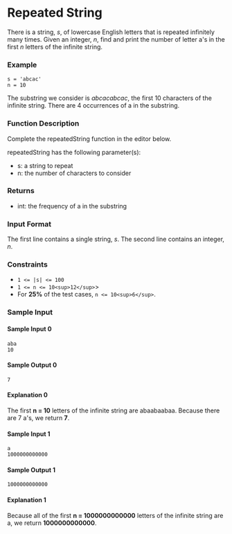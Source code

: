 # Repeated String

There is a string, *s*, of lowercase English letters that is repeated infinitely many times. Given an integer, *n*, find and print the number of letter a's in the first *n* letters of the infinite string.

### Example

```
s = 'abcac'
n = 10
```

The substring we consider is *abcacabcac*, the first 10 characters of the infinite string. There are  4 occurrences of a in the substring.

### Function Description

Complete the repeatedString function in the editor below.

repeatedString has the following parameter(s):

- s: a string to repeat
- n: the number of characters to consider

### Returns

- int: the frequency of a in the substring

### Input Format

The first line contains a single string, *s*.
The second line contains an integer, *n*.

### Constraints

- `1 <= |s| <= 100`
- `1 <= n <= 10<sup>12</sup>`>
- For **25%**  of the test cases, `n <= 10<sup>6</sup>`.

### Sample Input

#### Sample Input 0

```
aba
10
```

#### Sample Output 0

```
7
```

#### Explanation 0

The first **n = 10** letters of the infinite string are abaabaabaa. Because there are 7 a's, we return **7**.

#### Sample Input 1

```
a
1000000000000
```

#### Sample Output 1

```
1000000000000
```

#### Explanation 1
Because all of the first **n = 1000000000000**  letters of the infinite string are a, we return **1000000000000**.